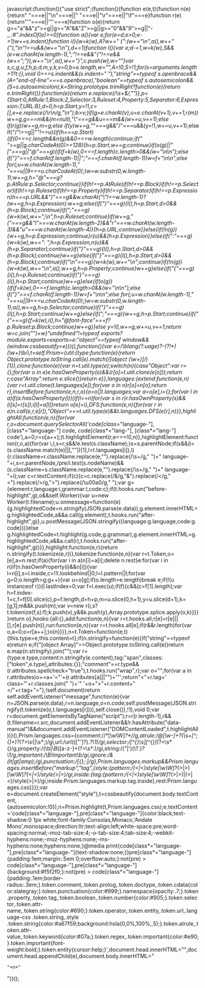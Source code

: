 javascript:(function(){"use strict";(function(){function e(e,t){function n(e){return" "===e||"\n"===e||"   "===e||"\r"===e||"\f"===e}function r(e){return"'"===e||'"'===e}function o(e){return g>="a"&&"z">=g||g>="A"&&"Z">=g||g>="0"&&"9">=g||"-_*.:#".indexOf(e)>=0}function a(){var e;for(e=d;e>0;e-=1)w+=s.indent}function i(){w=k(w),A?w+=" {":(w+="\n",a(),w+="{"),"\n"!==u&&(w+="\n"),d+=1}function l(){var e;d-=1,w=k(w),S&&(e=w.charAt(w.length-1),";"!==e&&"{"!==e&&(w+=";")),w+="\n",a(),w+="}",c.push(w),w=""}var s,c,g,u,f,h,p,d,m,y,k,v=0,b=e.length,w="",A=!0,S=!1;for(s=arguments.length>1?t:{},void 0===s.indent&&(s.indent="    "),"string"==typeof s.openbrace&&(A="end-of-line"===s.openbrace),"boolean"==typeof s.autosemicolon&&(S=s.autosemicolon),k=String.prototype.trimRight?function(e){return e.trimRight()}:function(e){return e.replace(/\s+$/,"")},p={Start:0,AtRule:1,Block:2,Selector:3,Ruleset:4,Property:5,Separator:6,Expression:7,URL:8},d=0,h=p.Start,y=!1,c=[],e=e.replace(/\r\n/g,"\n");b>v;)if(g=e.charAt(v),u=e.charAt(v+1),v+=1,r(m))w+=g,g===m&&(m=null),"\\"===g&&u===m&&(w+=u,v+=1);else if(r(g))w+=g,m=g;else if(y)w+=g,"*"===g&&"/"===u&&(y=!1,w+=u,v+=1);else if("/"!==g||"*"!==u){if(h===p.Start){if(0===c.length&&n(g)&&0===w.length)continue;if(" ">=g||g.charCodeAt(0)>=128){h=p.Start,w+=g;continue}if(o(g)||"["===g||"@"===g){if(f=k(w),0===f.length)c.length>0&&(w="\n\n");else if("}"===f.charAt(f.length-1)||";"===f.charAt(f.length-1))w=f+"\n\n";else for(;u=w.charAt(w.length-1)," "===u||9===u.charCodeAt(0);)w=w.substr(0,w.length-1);w+=g,h="@"===g?p.AtRule:p.Selector;continue}}if(h!==p.AtRule)if(h!==p.Block)if(h!==p.Selector)if(h!==p.Ruleset)if(h!==p.Property)if(h!==p.Separator)if(h!==p.Expression)h===p.URL&&")"===g&&w.charAt("\\"!==w.length-1)?(w+=g,h=p.Expression):w+=g;else{if("}"===g){l(),h=p.Start,d>0&&(h=p.Block);continue}if(";"===g){w=k(w),w+=";\n",h=p.Ruleset;continue}if(w+=g,"("===g&&"l"===w.charAt(w.length-2)&&"r"===w.charAt(w.length-3)&&"u"===w.charAt(w.length-4)){h=p.URL;continue}}else{if(!n(g)){w+=g,h=p.Expression;continue}r(u)&&(h=p.Expression)}else{if(":"===g){w=k(w),w+=": ",h=p.Expression,n(u)&&(h=p.Separator);continue}if("}"===g){l(),h=p.Start,d>0&&(h=p.Block);continue}w+=g}else{if("}"===g){l(),h=p.Start,d>0&&(h=p.Block);continue}if("\n"===g){w=k(w),w+="\n";continue}if(!n(g)){w=k(w),w+="\n",a(),w+=g,h=p.Property;continue}w+=g}else{if("{"===g){i(),h=p.Ruleset;continue}if("}"===g){l(),h=p.Start;continue}w+=g}else{if(o(g)){if(f=k(w),0===f.length)c.length>0&&(w="\n\n");else if("}"===f.charAt(f.length-1))w=f+"\n\n";else for(;u=w.charAt(w.length-1)," "===u||9===u.charCodeAt(0);)w=w.substr(0,w.length-1);a(),w+=g,h=p.Selector;continue}if("}"===g){l(),h=p.Start;continue}w+=g}else{if(";"===g){w+=g,h=p.Start;continue}if("{"===g){f=k(w),i(),h="@font-face"===f?p.Ruleset:p.Block;continue}w+=g}}else y=!0,w+=g,w+=u,v+=1;return w=c.join("")+w}"undefined"!=typeof exports?module.exports=exports=e:"object"==typeof window&&(window.cssbeautify=e)})(),function(){var e=/\blang(?:uage)?-(?!\*)(\w+)\b/i,t=self.Prism={util:{type:function(e){return Object.prototype.toString.call(e).match(/\[object (\w+)\]/)[1]},clone:function(e){var n=t.util.type(e);switch(n){case"Object":var r={};for(var o in e)e.hasOwnProperty(o)&&(r[o]=t.util.clone(e[o]));return r;case"Array":return e.slice()}return e}},languages:{extend:function(e,n){var r=t.util.clone(t.languages[e]);for(var o in n)r[o]=n[o];return r},insertBefore:function(e,n,r,o){o=o||t.languages;var a=o[e],i={};for(var l in a)if(a.hasOwnProperty(l)){if(l==n)for(var s in r)r.hasOwnProperty(s)&&(i[s]=r[s]);i[l]=a[l]}return o[e]=i},DFS:function(e,n){for(var r in e)n.call(e,r,e[r]),"Object"===t.util.type(e)&&t.languages.DFS(e[r],n)}},highlightAll:function(e,n){for(var r,o=document.querySelectorAll('code[class*="language-"], [class*="language-"] code, code[class*="lang-"], [class*="lang-"] code'),a=0;r=o[a++];)t.highlightElement(r,e===!0,n)},highlightElement:function(r,o,a){for(var i,l,s=r;s&&!e.test(s.className);)s=s.parentNode;if(s&&(i=(s.className.match(e)||[,""])[1],l=t.languages[i]),l){r.className=r.className.replace(e,"").replace(/\s+/g," ")+" language-"+i,s=r.parentNode,/pre/i.test(s.nodeName)&&(s.className=s.className.replace(e,"").replace(/\s+/g," ")+" language-"+i);var c=r.textContent;if(c){c=c.replace(/&/g,"&amp;").replace(/</g,"&lt;").replace(/>/g,"&gt;").replace(/\u00a0/g," ");var g={element:r,language:i,grammar:l,code:c};if(t.hooks.run("before-highlight",g),o&&self.Worker){var u=new Worker(t.filename);u.onmessage=function(e){g.highlightedCode=n.stringify(JSON.parse(e.data)),g.element.innerHTML=g.highlightedCode,a&&a.call(g.element),t.hooks.run("after-highlight",g)},u.postMessage(JSON.stringify({language:g.language,code:g.code}))}else g.highlightedCode=t.highlight(g.code,g.grammar),g.element.innerHTML=g.highlightedCode,a&&a.call(r),t.hooks.run("after-highlight",g)}}},highlight:function(e,r){return n.stringify(t.tokenize(e,r))},tokenize:function(e,n){var r=t.Token,o=[e],a=n.rest;if(a){for(var i in a)n[i]=a[i];delete n.rest}e:for(var i in n)if(n.hasOwnProperty(i)&&n[i]){var l=n[i],s=l.inside,c=!!l.lookbehind||0;l=l.pattern||l;for(var g=0;o.length>g;g++){var u=o[g];if(o.length>e.length)break e;if(!(u instanceof r)){l.lastIndex=0;var f=l.exec(u);if(f){c&&(c=f[1].length);var h=f.index-1+c,f=f[0].slice(c),p=f.length,d=h+p,m=u.slice(0,h+1),y=u.slice(d+1),k=[g,1];m&&k.push(m);var v=new r(i,s?t.tokenize(f,s):f);k.push(v),y&&k.push(y),Array.prototype.splice.apply(o,k)}}}}return o},hooks:{all:{},add:function(e,n){var r=t.hooks.all;r[e]=r[e]||[],r[e].push(n)},run:function(e,n){var r=t.hooks.all[e];if(r&&r.length)for(var o,a=0;o=r[a++];)o(n)}}},n=t.Token=function(e,t){this.type=e,this.content=t};if(n.stringify=function(e){if("string"==typeof e)return e;if("[object Array]"==Object.prototype.toString.call(e))return e.map(n.stringify).join("");var r={type:e.type,content:n.stringify(e.content),tag:"span",classes:["token",e.type],attributes:{}};"comment"==r.type&&(r.attributes.spellcheck="true"),t.hooks.run("wrap",r);var o="";for(var a in r.attributes)o+=a+'="'+(r.attributes[a]||"")+'"';return"<"+r.tag+' class="'+r.classes.join(" ")+'" '+o+">"+r.content+"</"+r.tag+">"},!self.document)return self.addEventListener("message",function(e){var n=JSON.parse(e.data),r=n.language,o=n.code;self.postMessage(JSON.stringify(t.tokenize(o,t.languages[r]))),self.close()},!1),void 0;var r=document.getElementsByTagName("script");r=r[r.length-1],r&&(t.filename=r.src,document.addEventListener&&!r.hasAttribute("data-manual")&&document.addEventListener("DOMContentLoaded",t.highlightAll))}(),Prism.languages.css={comment:/\/\*[\w\W]*?\*\//g,atrule:/@[\w-]+?(\s+[^;{]+)?(?=\s*{|\s*;)/gi,url:/url\((["']?).*?\1\)/gi,selector:/[^\{\}\s][^\{\}]*(?=\s*\{)/g,property:/(\b|\B)[a-z-]+(?=\s*:)/gi,string:/("|')(\\?.)*?\1/g,important:/\B!important\b/gi,ignore:/&(lt|gt|amp);/gi,punctuation:/[\{\};:]/g},Prism.languages.markup&&Prism.languages.insertBefore("markup","tag",{style:{pattern:/(&lt;|<)style[\w\W]*?(>|&gt;)[\w\W]*?(&lt;|<)\/style(>|&gt;)/gi,inside:{tag:{pattern:/(&lt;|<)style[\w\W]*?(>|&gt;)|(&lt;|<)\/style(>|&gt;)/gi,inside:Prism.languages.markup.tag.inside},rest:Prism.languages.css}}});var e=document.createElement("style"),t=cssbeautify(document.body.textContent,{autosemicolon:!0}),n=Prism.highlight(t,Prism.languages.css);e.textContent='code[class*="language-"],pre[class*="language-"]{color:black;text-shadow:0 1px white;font-family:Consolas,Monaco,\'Andale Mono\',monospace;direction:ltr;text-align:left;white-space:pre;word-spacing:normal;-moz-tab-size:4;-o-tab-size:4;tab-size:4;-webkit-hyphens:none;-moz-hyphens:none;-ms-hyphens:none;hyphens:none;}@media print{code[class*="language-"],pre[class*="language-"]{text-shadow:none;}}pre[class*="language-"]{padding:1em;margin:.5em 0;overflow:auto;}:not(pre) > code[class*="language-"],pre[class*="language-"]{background:#f5f2f0;}:not(pre) > code[class*="language-"]{padding:.1em;border-radius:.3em;}.token.comment,.token.prolog,.token.doctype,.token.cdata{color:slategray;}.token.punctuation{color:#999;}.namespace{opacity:.7;}.token.property,.token.tag,.token.boolean,.token.number{color:#905;}.token.selector,.token.attr-name,.token.string{color:#690;}.token.operator,.token.entity,.token.url,.language-css .token.string,.style .token.string{color:#a67f59;background:hsla(0,0%,100%,.5);}.token.atrule,.token.attr-value,.token.keyword{color:#07a;}.token.regex,.token.important{color:#e90;}.token.important{font-weight:bold;}.token.entity{cursor:help;}',document.head.innerHTML="",document.head.appendChild(e),document.body.innerHTML="<code><pre>"+n+"</pre></code>"})();